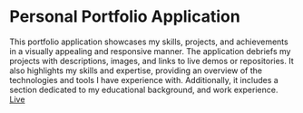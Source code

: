 # Personal Portfolio Application
This portfolio application showcases my skills, projects, and achievements in a visually appealing and responsive manner.
The application debriefs my projects with descriptions, images, and links to live demos or repositories. It also highlights my skills and expertise, providing an overview of the technologies and tools I have experience with. Additionally, it includes a section dedicated to my educational background, and work experience.
[Live](mericmert.github.io)
